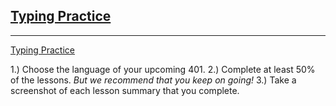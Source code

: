 ## [Typing Practice](https://codefellows.github.io/common_curriculum/prework/typing)
___

[Typing Practice](https://www.speedcoder.net/lessons/js/1/)

1.) Choose the language of your upcoming 401.
2.) Complete at least 50% of the lessons. *But we recommend that you keep on going!*
3.) Take a screenshot of each lesson summary that you complete.
